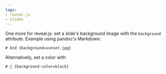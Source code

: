 ```yaml
---
tags:
- reveal.js
- slides
---
```


One more for reveal.js: set a slide's background image with the
`background` attribute. Example using pandoc's Markdown:

    # End {background=sunset.jpg}

Alternatively, set a color with

    # 🚀 {background-color=black}
